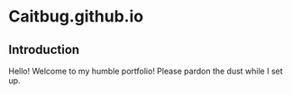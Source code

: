 # Caitbug.github.io
## Introduction
Hello! Welcome to my humble portfolio! Please pardon the dust while I set up.

